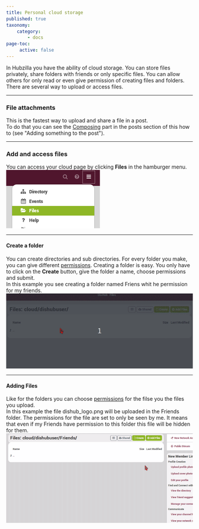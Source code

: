 ```yaml
---
title: Personal cloud storage
published: true
taxonomy:
    category:
        - docs
page-toc:
     active: false
---
```


In Hubzilla you have the ability of cloud storage. You can store files privately, share folders with friends or only specific files. You can allow others for only read or even give permission of creating files and folders.  
There are several way to upload or access files.

---

### File attachments

This is the fastest way to upload and share a file in a post.  
To do that you can see the [Composing](../../posts/composing) part in the posts section of this how to (see "Adding something to the post").

---

### Add and access files

You can access your cloud page by clicking **Files** in the hamburger menu.
![AccessFiles](en/AccessFiles.png)  

---

#### Create a folder

You can create directories and sub directories. For every folder you make, you can give different [permissions](../../permissions).
Creating a folder is easy. You only have to click on the **Create** button, give the folder a name, choose permissions and submit.  
In this example you see creating a folder named Friens whit he permission for my friends.  
![FolderCreation](en/FolderCreation.gif)

---

#### Adding Files

Like for the folders you can choose [permissions](../../permissions) for the filse you the files you upload.  
In this example the file dishub_logo.png will be uploaded in the Friends folder. The permissions for the file are set to only be seen by me. It means that even if my Friends have permission to this folder this file will be hidden for them.  
![AddFile](en/AddFile.gif)
